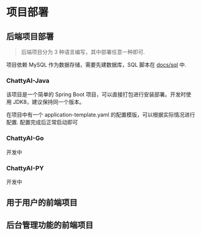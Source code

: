 # 项目部署

## 后端项目部署

> 后端项目分为 3 种语言编写，其中部署任意一种即可.

项目依赖 MySQL 作为数据存储，需要先建数据库，SQL 脚本在 [docs/sql](docs/sql/) 中.

### ChattyAI-Java

该项目是一个简单的 Spring Boot 项目，可以直接打包进行安装部署。开发时使用 JDK8，建议保持同一个版本。

在项目中有一个 application-template.yaml 的配置模版，可以根据实际情况进行配置. 配置完成后正常启动即可

### ChattyAI-Go

开发中

### ChattyAI-PY

开发中

## 用于用户的前端项目




## 后台管理功能的前端项目